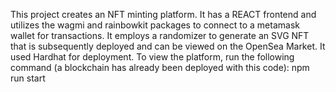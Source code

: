 This project creates an NFT minting platform. It has a REACT frontend and utilizes the wagmi and rainbowkit packages to connect to a metamask wallet for transactions. 
It employs a randomizer to generate an SVG NFT that is subsequently deployed and can be viewed on the OpenSea Market.
It used Hardhat for deployment.
To view the platform, run the following command (a blockchain has already been deployed with this code):
npm run start
